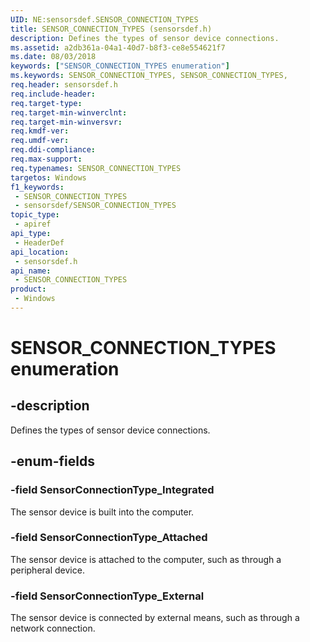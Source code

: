 ```yaml
---
UID: NE:sensorsdef.SENSOR_CONNECTION_TYPES
title: SENSOR_CONNECTION_TYPES (sensorsdef.h)
description: Defines the types of sensor device connections.
ms.assetid: a2db361a-04a1-40d7-b8f3-ce8e554621f7
ms.date: 08/03/2018
keywords: ["SENSOR_CONNECTION_TYPES enumeration"]
ms.keywords: SENSOR_CONNECTION_TYPES, SENSOR_CONNECTION_TYPES,
req.header: sensorsdef.h
req.include-header: 
req.target-type: 
req.target-min-winverclnt: 
req.target-min-winversvr: 
req.kmdf-ver: 
req.umdf-ver: 
req.ddi-compliance: 
req.max-support: 
req.typenames: SENSOR_CONNECTION_TYPES
targetos: Windows
f1_keywords:
 - SENSOR_CONNECTION_TYPES
 - sensorsdef/SENSOR_CONNECTION_TYPES
topic_type:
 - apiref
api_type:
 - HeaderDef
api_location:
 - sensorsdef.h
api_name:
 - SENSOR_CONNECTION_TYPES
product:
 - Windows
---
```


# SENSOR_CONNECTION_TYPES enumeration


## -description

Defines the types of sensor device connections.

## -enum-fields

### -field SensorConnectionType_Integrated

The sensor device is built into the computer.

### -field SensorConnectionType_Attached

The sensor device is attached to the computer, such as through a peripheral device.

### -field SensorConnectionType_External

The sensor device is connected by external means, such as through a network connection.

